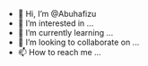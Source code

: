 - 👋 Hi, I’m @Abuhafizu
- 👀 I’m interested in ...
- 🌱 I’m currently learning ...
- 💞️ I’m looking to collaborate on ...
- 📫 How to reach me ...

<!---
Abuhafizu/Abuhafizu is a ✨ special ✨ repository because its `README.md` (this file) appears on your GitHub profile.
You can click the Preview link to take a look at your changes.
--->
